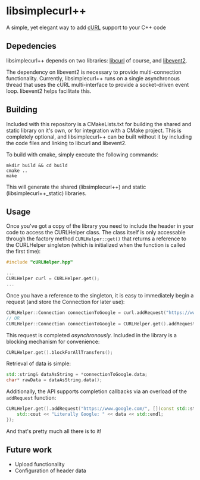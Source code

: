 # libsimplecurl++
A simple, yet elegant way to add [cURL](https://curl.haxx.se/libcurl/) support to your C++ code

## Depedencies
libsimplecurl++ depends on two libraries: [libcurl](https://curl.haxx.se/libcurl/) of course, and [libevent2](https://libevent.org/).

The dependency on libevent2 is necessary to provide multi-connection functionality. Currently, libsimplecurl++ runs on a single asynchronous thread that uses the cURL multi-interface to provide a socket-driven event loop. libevent2 helps facilitate this.

## Building
Included with this repository is a CMakeLists.txt for building the shared and static library on it's own, or for integration with a CMake project. This is completely optional, and libsimplecurl++ can be built without it by including the code files and linking to libcurl and libevent2.

To build with cmake, simply execute the following commands:
```
mkdir build && cd build
cmake ..
make
```

This will generate the shared (libsimplecurl++) and static (libsimplecurl++_static) libraries.

## Usage
Once you've got a copy of the library you need to include the header in your code to access the CURLHelper class. The class itself is only accessable through the factory method `CURLHelper::get()` that returns a reference to the CURLHelper singleton (which is initialized when the function is called the first time):
```cpp
#include "cURLHelper.hpp"

...
CURLHelper curl = CURLHelper.get();
...
```
Once you have a reference to the singleton, it is easy to immediately begin a request (and store the Connection for later use):
```cpp
CURLHelper::Connection connectionToGoogle = curl.addRequest("https://www.google.com/");
// OR
CURLHelper::Connection connectionToGoogle = CURLHelper.get().addRequest("https://www.google.com/");
```
This request is completed _asynchronously_. Included in the library is a blocking mechanism for convenience:
```cpp
CURLHelper.get().blockForAllTransfers();
```
Retrieval of data is simple:
```cpp
std::string& dataAsString = *connectionToGoogle.data;
char* rawData = dataAsString.data();
```
Additionally, the API supports completion callbacks via an overload of the `addRequest` function:
```cpp
CURLHelper.get().addRequest("https://www.google.com/", [](const std::string& data) {
    std::cout << "Literally Google: " << data << std::endl;
});
```
And that's pretty much all there is to it!

## Future work
- Upload functionality
- Configuration of header data